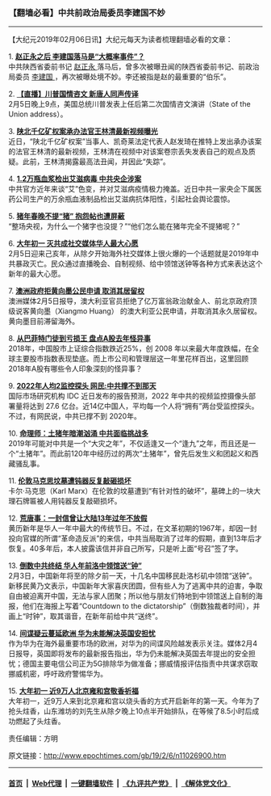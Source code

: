 ### 【翻墙必看】中共前政治局委员李建国不妙
------------------------

<p>
 【大纪元2019年02月06日讯】大纪元每天为读者梳理翻墙必看的文章：
</p>
<p>
 1.
 <b>
  <a href="http://www.epochtimes.com/gb/19/2/5/n11026072.htm" rel="noopener noreferrer" target="_blank">
   赵正永之后 李建国落马是“大概率事件”？
  </a>
 </b>
 <br/>
 中共陕西省委前书记
 <a href="http://www.epochtimes.com/gb/tag/%E8%B5%B5%E6%AD%A3%E6%B0%B8.html">
  赵正永
 </a>
 落马后，曾多次被曝丑闻的陕西省委前书记、前政治局委员
 <a href="http://www.epochtimes.com/gb/tag/%E6%9D%8E%E5%BB%BA%E5%9B%BD.html">
  李建国
 </a>
 ，再次被曝处境不妙。李还被指是赵的最重要的“伯乐”。
</p>
<p>
 2.
 <b>
  <a href="http://www.epochtimes.com/gb/19/2/4/n11024217.htm" rel="noopener noreferrer" target="_blank">
   【直播】川普国情咨文 新唐人同声传译
  </a>
 </b>
 <br/>
 2月5日晚上9点，美国总统川普发表上任后第二次国情咨文演讲（State of the Union address）。
</p>
<p>
 3.
 <b>
  <a href="http://www.epochtimes.com/gb/19/2/5/n11025629.htm" rel="noopener noreferrer" target="_blank">
   陕北千亿矿权案承办法官王林清最新视频曝光
  </a>
 </b>
 <br/>
 近日，“陕北千亿矿权案”当事人、凯奇莱法定代表人赵发琦在推特上发出承办该案的法官王林清的最新视频，王林清在视频中对该案卷宗丢失发表自己的观点及质疑。此前，王林清揭露最高法丑闻，并因此“失踪”。
</p>
<p>
 4.
 <b>
  <a href="http://www.epochtimes.com/gb/19/2/5/n11026322.htm" rel="noopener noreferrer" target="_blank">
   1.2万瓶血浆检出艾滋病毒 中共央企涉案
  </a>
 </b>
 <br/>
 中共官方近年来谈“艾”色变，并对艾滋病疫情极力掩盖。近日中共一家央企下属医药公司生产的万余瓶血液制品检出艾滋病抗体阳性，引起社会舆论震惊。
</p>
<p>
 5.
 <b>
  <a href="http://www.epochtimes.com/gb/19/2/5/n11026489.htm" rel="noopener noreferrer" target="_blank">
   猪年春晚不提“猪” 抱怨帖也遭屏蔽
  </a>
 </b>
 <br/>
 “整场央视，为什么一个猪字也没提？”“他们怎么能在猪年完全不提猪呢？”
</p>
<p>
 6.
 <b>
  <a href="http://www.epochtimes.com/gb/19/2/5/n11025930.htm" rel="noopener noreferrer" target="_blank">
   大年初一 灭共成社交媒体华人最大心愿
  </a>
 </b>
 <br/>
 2月5日迎来己亥年，从除夕开始海外社交媒体上很火爆的一个话题就是2019年中共暴政灭亡。民众通过直播晚会、自制视频、给中领馆送钟等各种方式来表达这个新年的最大心愿。
</p>
<p>
 7.
 <b>
  <a href="http://www.epochtimes.com/gb/19/2/5/n11026280.htm" rel="noopener noreferrer" target="_blank">
   澳洲政府拒黄向墨公民申请 取消其居留权
  </a>
 </b>
 <br/>
 澳洲媒体2月5日报导，澳大利亚官员拒绝了亿万富翁政治献金人、前北京政府顶级说客黄向墨（Xiangmo Huang） 的澳大利亚公民申请，并取消其永久居留权。黄向墨目前滞留海外。
</p>
<p>
 8.
 <b>
  <a href="http://www.epochtimes.com/gb/19/2/5/n11025939.htm" rel="noopener noreferrer" target="_blank">
   从巴菲特门徒到亏损王 盘点A股去年怪异事
  </a>
 </b>
 <br/>
 2018年，中国股市上证综合指数跌近25%，创 2008 年以来最大年度跌幅，在全球主要股市指数表现垫底。而上市公司和管理层这一年里花样百出，这里回顾2018年A股有哪些令人印象深刻的怪异事？
</p>
<p>
 9.
 <b>
  <a href="http://www.epochtimes.com/gb/19/2/5/n11026100.htm" rel="noopener noreferrer" target="_blank">
   2022年人均2监控探头 网民:中共撑不到那天
  </a>
 </b>
 <br/>
 国际市场研究机构 IDC 近日发布的报告预测，2022 年中共的视频监控摄像头部署量将达到 27.6 亿台。近14亿中国人，平均每一个人将“拥有”两台受监控探头。不过，有网民说，中共已撑不到 2020年。
</p>
<p>
 10.
 <b>
  <a href="http://www.epochtimes.com/gb/19/2/5/n11026213.htm" rel="noopener noreferrer" target="_blank">
   命理师：土猪年暗潮汹涌 中共面临挑战多
  </a>
 </b>
 <br/>
 2019年可能对中共是一个“大灾之年”，不仅适逢又一个“逢九”之年，而且还是一个“土猪年”。而此前120年中经历过的两次“土猪年”，曾先后发生义和团起义和西藏骚乱事。
</p>
<p>
 11.
 <b>
  <a href="http://www.epochtimes.com/gb/19/2/5/n11026332.htm" rel="noopener noreferrer" target="_blank">
   伦敦马克思坟墓遭钝器反复敲砸损坏
  </a>
 </b>
 <br/>
 卡尔‧马克思（Karl Marx）在伦敦的坟墓遭到“有针对性的破坏”，墓碑上的一块大理石牌匾被人用钝器反复敲砸损坏。
</p>
<p>
 12.
 <b>
  <a href="http://www.epochtimes.com/gb/19/2/5/n11026524.htm" rel="noopener noreferrer" target="_blank">
   荒唐事：一封信曾让大陆13年过年不放假
  </a>
 </b>
 <br/>
 黄历新年是华人一年中最大的传统节日。不过，在文革初期的1967年，却因一封投向官媒的所谓“革命造反派”的来信，中共当局取消了过年的假期，直到13年后才恢复。40多年后，本人披露该信并非自己所写，只是听上面“号召”签了字。
</p>
<p>
 13.
 <b>
  <a href="http://www.epochtimes.com/gb/19/2/5/n11025570.htm" rel="noopener noreferrer" target="_blank">
   倒数中共终结 华人年前洛中领馆送“钟”
  </a>
 </b>
 <br/>
 2月3日，中国新年将至的除夕前一天，十几名中国移民赴洛杉矶中领馆“送钟”。新移民黄乃文表示，中国新年大家喜庆团圆，但有些人为了逃离中共的迫害，争取自由被迫离开中国，无法与家人团聚；所以他与朋友们特地到中领馆送上自制的海报，他们在海报上写着“Countdown to the dictatorship”（倒数独裁者时间），并画上“时钟”，取其谐音，在新年前给中共“送终”。
</p>
<p>
 14.
 <b>
  <a href="http://www.epochtimes.com/gb/19/2/5/n11026440.htm" rel="noopener noreferrer" target="_blank">
   间谍疑云蔓延欧洲 华为未能解决英国安担忧
  </a>
 </b>
 <br/>
 作为华为在海外最重要市场的欧洲，对华为的间谍风险越发表示关注。媒体2月4日报导，英国即将发布的最新报告指出，华为仍未能解决英国去年提出的安全担忧；德国主要电信公司正为5G排除华为做准备；挪威情报评估指责中共谋求窃取挪威机密，呼吁政府警惕华为。
</p>
<p>
 15.
 <b>
  <a href="http://www.epochtimes.com/gb/19/2/5/n11025896.htm" rel="noopener noreferrer" target="_blank">
   大年初一 近9万人北京雍和宫敬香祈福
  </a>
 </b>
 <br/>
 大年初一，近9万人来到北京雍和宫以烧头香的方式开启新年的第一天。今年为了抢头炷香，山东潍坊的刘先生从除夕晚上10点半开始排队，在等候了8.5小时后成功燃起了头炷香。
</p>
<p>
 责任编辑：方明
</p>

原文链接：http://www.epochtimes.com/gb/19/2/6/n11026900.htm


------------------------
#### [首页](https://github.com/gfw-breaker/banned-news/blob/master/README.md) &nbsp;|&nbsp; [Web代理](https://github.com/labour-camp/helloworld) &nbsp;|&nbsp; [一键翻墙软件](https://github.com/gfw-breaker/nogfw/blob/master/README.md) &nbsp;|&nbsp; [《九评共产党》](https://github.com/gfw-breaker/9ping.md/blob/master/README.md#九评之一评共产党是什么) &nbsp;|&nbsp; [《解体党文化》](https://github.com/gfw-breaker/jtdwh.md/blob/master/README.md#绪论)

